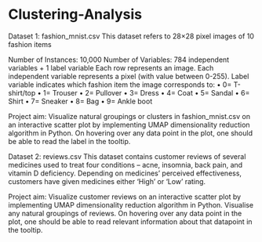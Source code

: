 # Clustering-Analysis


Dataset 1: fashion_mnist.csv
This dataset refers to 28×28 pixel images of 10 fashion items

Number of Instances: 10,000
Number of Variables: 784 independent variables + 1 label variable
Each row represents an image. Each independent variable represents a pixel (with value
between 0-255). Label variable indicates which fashion item the image corresponds to:
• 0= T-shirt/top
• 1= Trouser
• 2= Pullover
• 3= Dress
• 4= Coat
• 5= Sandal
• 6= Shirt
• 7= Sneaker
• 8= Bag
• 9= Ankle boot

Project aim:
Visualize natural groupings or clusters in fashion_mnist.csv on an interactive scatter plot by
implementing UMAP dimensionality reduction algorithm in Python. On hovering over any data
point in the plot, one should be able to read the label in the tooltip. 



Dataset 2: reviews.csv
This dataset contains customer reviews of several medicines used to treat four conditions –
acne, insomnia, back pain, and vitamin D deficiency. Depending on medicines’ perceived
effectiveness, customers have given medicines either ‘High’ or ‘Low’ rating. 

Project aim:
Visualize customer reviews on an interactive scatter plot by implementing UMAP
dimensionality reduction algorithm in Python. Visualise any natural groupings of reviews.
On hovering over any data point in the plot, one should be able to read
relevant information about that datapoint in the tooltip. 
